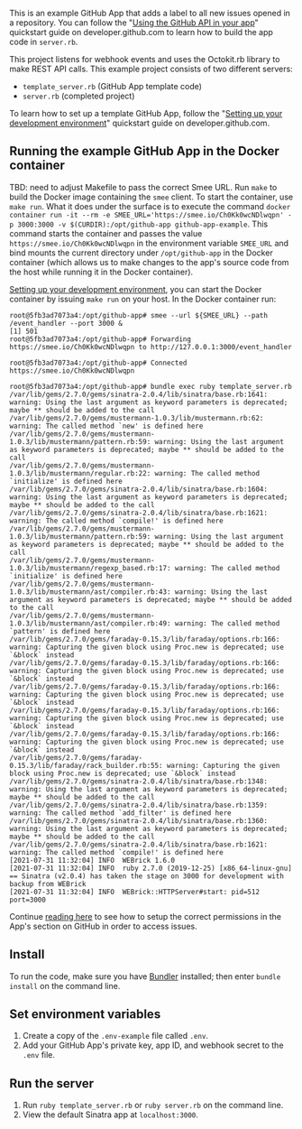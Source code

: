This is an example GitHub App that adds a label to all new issues opened in a repository. You can follow the "[Using the GitHub API in your app](https://developer.github.com/apps/quickstart-guides/using-the-github-api-in-your-app/)" quickstart guide on developer.github.com to learn how to build the app code in `server.rb`.

This project listens for webhook events and uses the Octokit.rb library to make REST API calls. This example project consists of two different servers:
* `template_server.rb` (GitHub App template code)
* `server.rb` (completed project)

To learn how to set up a template GitHub App, follow the "[Setting up your development environment](https://developer.github.com/apps/quickstart-guides/setting-up-your-development-environment/)" quickstart guide on developer.github.com.


## Running the example GitHub App in the Docker container
TBD: need to adjust Makefile to pass the correct Smee URL. 
Run `make` to build the Docker image containing the `smee` client. To start the container, use `make run`. What it does under the surface is to execute the command `docker container run -it --rm -e SMEE_URL='https://smee.io/Ch0Kk0wcNDlwqpn' -p 3000:3000 -v $(CURDIR):/opt/github-app github-app-example`. This command starts the container and passes the value `https://smee.io/Ch0Kk0wcNDlwqpn` in the environment variable `SMEE_URL` and bind mounts the current directory under `/opt/github-app` in the Docker container (which allows us to make changes to the app's source code from the host while running it in the Docker container). 

[Setting up your development environment](https://developer.github.com/apps/quickstart-guides/setting-up-your-development-environment/), you can start the Docker container by issuing `make run` on your host. In the Docker container run:

```shell
root@5fb3ad7073a4:/opt/github-app# smee --url ${SMEE_URL} --path /event_handler --port 3000 &
[1] 501
root@5fb3ad7073a4:/opt/github-app# Forwarding https://smee.io/Ch0Kk0wcNDlwqpn to http://127.0.0.1:3000/event_handler

root@5fb3ad7073a4:/opt/github-app# Connected https://smee.io/Ch0Kk0wcNDlwqpn

root@5fb3ad7073a4:/opt/github-app# bundle exec ruby template_server.rb
/var/lib/gems/2.7.0/gems/sinatra-2.0.4/lib/sinatra/base.rb:1641: warning: Using the last argument as keyword parameters is deprecated; maybe ** should be added to the call
/var/lib/gems/2.7.0/gems/mustermann-1.0.3/lib/mustermann.rb:62: warning: The called method `new' is defined here
/var/lib/gems/2.7.0/gems/mustermann-1.0.3/lib/mustermann/pattern.rb:59: warning: Using the last argument as keyword parameters is deprecated; maybe ** should be added to the call
/var/lib/gems/2.7.0/gems/mustermann-1.0.3/lib/mustermann/regular.rb:22: warning: The called method `initialize' is defined here
/var/lib/gems/2.7.0/gems/sinatra-2.0.4/lib/sinatra/base.rb:1604: warning: Using the last argument as keyword parameters is deprecated; maybe ** should be added to the call
/var/lib/gems/2.7.0/gems/sinatra-2.0.4/lib/sinatra/base.rb:1621: warning: The called method `compile!' is defined here
/var/lib/gems/2.7.0/gems/mustermann-1.0.3/lib/mustermann/pattern.rb:59: warning: Using the last argument as keyword parameters is deprecated; maybe ** should be added to the call
/var/lib/gems/2.7.0/gems/mustermann-1.0.3/lib/mustermann/regexp_based.rb:17: warning: The called method `initialize' is defined here
/var/lib/gems/2.7.0/gems/mustermann-1.0.3/lib/mustermann/ast/compiler.rb:43: warning: Using the last argument as keyword parameters is deprecated; maybe ** should be added to the call
/var/lib/gems/2.7.0/gems/mustermann-1.0.3/lib/mustermann/ast/compiler.rb:49: warning: The called method `pattern' is defined here
/var/lib/gems/2.7.0/gems/faraday-0.15.3/lib/faraday/options.rb:166: warning: Capturing the given block using Proc.new is deprecated; use `&block` instead
/var/lib/gems/2.7.0/gems/faraday-0.15.3/lib/faraday/options.rb:166: warning: Capturing the given block using Proc.new is deprecated; use `&block` instead
/var/lib/gems/2.7.0/gems/faraday-0.15.3/lib/faraday/options.rb:166: warning: Capturing the given block using Proc.new is deprecated; use `&block` instead
/var/lib/gems/2.7.0/gems/faraday-0.15.3/lib/faraday/options.rb:166: warning: Capturing the given block using Proc.new is deprecated; use `&block` instead
/var/lib/gems/2.7.0/gems/faraday-0.15.3/lib/faraday/options.rb:166: warning: Capturing the given block using Proc.new is deprecated; use `&block` instead
/var/lib/gems/2.7.0/gems/faraday-0.15.3/lib/faraday/rack_builder.rb:55: warning: Capturing the given block using Proc.new is deprecated; use `&block` instead
/var/lib/gems/2.7.0/gems/sinatra-2.0.4/lib/sinatra/base.rb:1348: warning: Using the last argument as keyword parameters is deprecated; maybe ** should be added to the call
/var/lib/gems/2.7.0/gems/sinatra-2.0.4/lib/sinatra/base.rb:1359: warning: The called method `add_filter' is defined here
/var/lib/gems/2.7.0/gems/sinatra-2.0.4/lib/sinatra/base.rb:1360: warning: Using the last argument as keyword parameters is deprecated; maybe ** should be added to the call
/var/lib/gems/2.7.0/gems/sinatra-2.0.4/lib/sinatra/base.rb:1621: warning: The called method `compile!' is defined here
[2021-07-31 11:32:04] INFO  WEBrick 1.6.0
[2021-07-31 11:32:04] INFO  ruby 2.7.0 (2019-12-25) [x86_64-linux-gnu]
== Sinatra (v2.0.4) has taken the stage on 3000 for development with backup from WEBrick
[2021-07-31 11:32:04] INFO  WEBrick::HTTPServer#start: pid=512 port=3000
```

Continue [reading here](https://docs.github.com/en/developers/apps/guides/using-the-github-api-in-your-app) to see how to setup the correct permissions in the App's section on GitHub in order to access issues.



## Install

To run the code, make sure you have [Bundler](https://bundler.io/) installed; then enter `bundle install` on the command line.

## Set environment variables

1. Create a copy of the `.env-example` file called `.env`.
2. Add your GitHub App's private key, app ID, and webhook secret to the `.env` file.

## Run the server

1. Run `ruby template_server.rb` or `ruby server.rb` on the command line.
1. View the default Sinatra app at `localhost:3000`.

